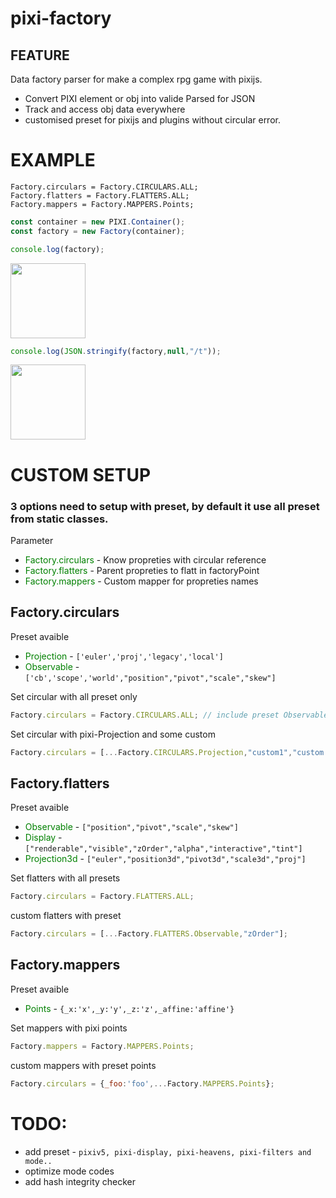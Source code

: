 # pixi-factory

## FEATURE
Data factory parser for make a complex rpg game with pixijs.

- Convert PIXI element or obj into valide Parsed for JSON
- Track and access obj data everywhere
- customised preset for pixijs and plugins without circular error.

# EXAMPLE

```
Factory.circulars = Factory.CIRCULARS.ALL;
Factory.flatters = Factory.FLATTERS.ALL;
Factory.mappers = Factory.MAPPERS.Points;
```

```js
const container = new PIXI.Container();
const factory = new Factory(container);
```
```js
console.log(factory);
```

<img src="https://images2.imgbox.com/60/d9/PnLqkNE2_o.png" width="120" />

```js
console.log(JSON.stringify(factory,null,"/t"));
```

<img src="https://images2.imgbox.com/fe/64/6DCwPb9y_o.png" width="120" />


 # CUSTOM SETUP
 ### 3 options need to setup with preset, by default it use all preset from static classes.
 Parameter
* <font color='green'>Factory.circulars</font> - Know propreties with circular reference 
* <font color='green'>Factory.flatters</font> - Parent propreties to flatt in factoryPoint
* <font color='green'>Factory.mappers</font>  - Custom mapper for propreties names


## Factory.circulars
 Preset avaible
* <font color='green'>Projection</font> - `['euler','proj','legacy','local']`
* <font color='green'>Observable</font> - `['cb','scope','world',"position","pivot","scale","skew"]`

Set circular with all preset only

```js
Factory.circulars = Factory.CIRCULARS.ALL; // include preset Observable,Projection
```
Set circular with pixi-Projection and some custom

```js
Factory.circulars = [...Factory.CIRCULARS.Projection,"custom1","custom."]; // include only Projection and preset 
```

## Factory.flatters

 Preset avaible
* <font color='green'>Observable</font> - `["position","pivot","scale","skew"]`
* <font color='green'>Display</font> - `["renderable","visible","zOrder","alpha","interactive","tint"]`
* <font color='green'>Projection3d</font> - `["euler","position3d","pivot3d","scale3d","proj"]`

Set flatters with all presets

```js
Factory.circulars = Factory.FLATTERS.ALL;
```
custom flatters with preset

```js
Factory.circulars = [...Factory.FLATTERS.Observable,"zOrder"];
```

## Factory.mappers

 Preset avaible
* <font color='green'>Points</font> - `{_x:'x',_y:'y',_z:'z',_affine:'affine'}`

Set mappers with pixi points

```js
Factory.mappers = Factory.MAPPERS.Points;
```
custom mappers with preset points

```js
Factory.circulars = {_foo:'foo',...Factory.MAPPERS.Points};
```

# TODO:
* add preset - `pixiv5, pixi-display, pixi-heavens, pixi-filters and mode..`
* optimize mode codes
* add hash integrity checker 